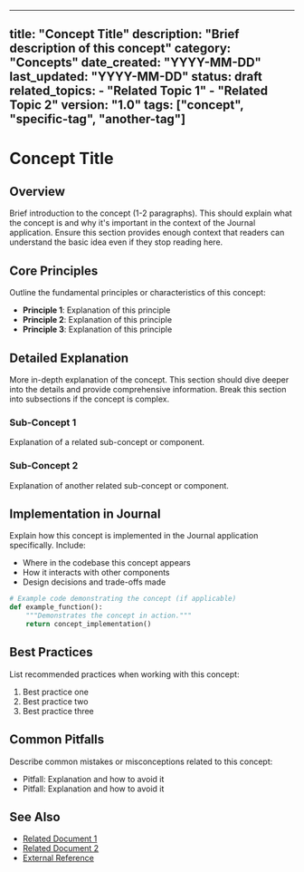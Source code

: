 ***

title: "Concept Title"
description: "Brief description of this concept"
category: "Concepts"
date\_created: "YYYY-MM-DD"
last\_updated: "YYYY-MM-DD"
status: draft
related\_topics:
\- "Related Topic 1"
\- "Related Topic 2"
version: "1.0"
tags: \["concept", "specific-tag", "another-tag"]
-------------------------------------------------

# Concept Title

## Overview

Brief introduction to the concept (1-2 paragraphs). This should explain what the concept is and why it's important in the context of the Journal application. Ensure this section provides enough context that readers can understand the basic idea even if they stop reading here.

## Core Principles

Outline the fundamental principles or characteristics of this concept:

- **Principle 1**: Explanation of this principle
- **Principle 2**: Explanation of this principle
- **Principle 3**: Explanation of this principle

## Detailed Explanation

More in-depth explanation of the concept. This section should dive deeper into the details and provide comprehensive information. Break this section into subsections if the concept is complex.

### Sub-Concept 1

Explanation of a related sub-concept or component.

### Sub-Concept 2

Explanation of another related sub-concept or component.

## Implementation in Journal

Explain how this concept is implemented in the Journal application specifically. Include:

- Where in the codebase this concept appears
- How it interacts with other components
- Design decisions and trade-offs made

```python
# Example code demonstrating the concept (if applicable)
def example_function():
    """Demonstrates the concept in action."""
    return concept_implementation()
```

## Best Practices

List recommended practices when working with this concept:

1. Best practice one
2. Best practice two
3. Best practice three

## Common Pitfalls

Describe common mistakes or misconceptions related to this concept:

- Pitfall: Explanation and how to avoid it
- Pitfall: Explanation and how to avoid it

## See Also

- [Related Document 1](link/to/document.md)
- [Related Document 2](link/to/document.md)
- [External Reference](https://example.com)
